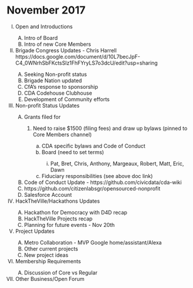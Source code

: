 # November 2017

<ol type="I">
	<li>Open and Introductions</li>
    <ol type="A">
      <li>Intro of Board</li>
      <li>Intro of new Core Members</li>
    </ol>
	<li>Brigade Congress Updates - Chris Harrell https://docs.google.com/document/d/10L7becJpF-C4_0WNrhSbFKctsSlz1FhFYryLS7o3dcU/edit?usp=sharing</li>
    <ol type="A">
      <li>Seeking Non-profit status</li>
      <li>Brigade Nation updated</li>
      <li>CfA’s response to sponsorship</li>
      <li>CDA Codehouse Clubhouse</li>
      <li>Development of Community efforts</li>
    </ol>
	<li>Non-profit Status Updates</li>
    <ol type="A">
      <li>Grants filed for</li>
      <ol type="1">
        <li>Need to raise $1500 (filing fees) and draw up bylaws (pinned to Core Members channel)</li>
        <ol type="a">
          <li>CDA specific bylaws and Code of Conduct</li>
          <li>Board (need to set terms)</li>
          <ol type="i">
          	<li>Pat, Bret, Chris, Anthony, Margeaux, Robert, Matt, Eric, Dawn</li>
          </ol>
          <li>Fiduciary responsibilities (see above doc link)</li>
        </ol>
      </ol>
      <li>Code of Conduct Update - https://github.com/civicdata/cda-wiki</li>
      <li>https://github.com/citizenlabsgr/opensourced-nonprofit</li>
      <li>Salesforce Account</li>
    </ol>
	<li>HackTheVille/Hackathons Updates</li>
    <ol type="A">
      <li>Hackathon for Democracy with D4D recap</li>
      <li>HackTheVille Projects recap</li>
      <li>Planning for future events - Nov 20th</li>
    </ol>
	<li>Project Updates</li>
    <ol type="A">
      <li>Metro Collaboration - MVP Google home/assistant/Alexa</li>
      <li>Other current projects</li>
      <li>New project ideas</li>
    </ol>
	<li>Membership Requirements</li>
    <ol type="A">
      <li>Discussion of Core vs Regular</li>
    </ol>
	<li>Other Business/Open Forum</li>
</ol>
